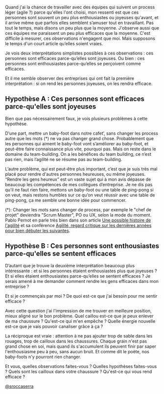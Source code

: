 Quand j'ai la chance de travailler avec des équipes qui suivent un process
léger (agile ?) parce qu'elles l'ont choisi, mon ressenti est que ces personnes
sont souvent un peu plus enthousiastes ou joyeuses qu'avant, et il arrive même
que parfois elles semblent s’amuser tout en travaillant. Pas tout le temps,
mais disons un peu plus que la moyenne.  J'observe aussi que ces équipes me
paraissent un peu plus efficaces que la moyenne. C'est difficile à mesurer, ces
observations n'engagent que moi. Mais supposons le temps d'un court article
qu’elles soient vraies.

Je vois deux interprétations simplistes possibles à ces observations : ces
personnes sont efficaces parce-qu’elles sont joyeuses. Ou bien : ces personnes
sont enthousiastes parce-qu’elles se perçoivent comme efficaces.

Et il me semble observer des entreprises qui ont fait la première
interprétation : si on rend les personnes joyeuses, on les rendra efficace.

## Hypothèse A : Ces personnes sont efficaces parce-qu'elles sont joyeuses

Bien que pas nécessairement faux, je vois plusieurs problèmes à cette
hypothèse.

D’une part, mettre un baby-foot dans notre cafet’, sans changer les process
autre que les mots (\*) ne va pas changer grand chose. Probablement que les
personnes qui aiment le baby-foot vont s’améliorer au baby-foot, et peut-être
faire connaissance plus vite, pourquoi pas. Mais on reste dans le domaine du
team-building. On a les bénéfices du team building, ce n’est pas rien, mais
l’agilité ne se résume pas au team-building.

L’autre problème, qui est peut-être plus important, c’est que je suis très mal
placé pour rendre d'autres personnes heureuses, ou même joyeuses. “Rendre les
gens heureux” est un vaste sujet qui à mon avis dépasse de beaucoup les
compétences de mes collègues d’entreprise. Je ne dis pas qu’il ne faut rien
faire, mettons un baby-foot ou une table de ping-pong si on veut, mais restons
humbles sur ce qu’on veut réussir avec une table de ping-pong, ça me semble une
bonne idée pour commencer.

(\*): Changer les mots sans changer de process, par exemple le "chef de projet"
deviendra "Scrum Master", PO ou UX, selon la mode du moment. Pablo Pernot en
parle très bien dans son article [Une possible histoire de l'agilité][h] et sa
conférence [Agilité, regard critique sur les dernières années pour bien débuter
les suivantes][r].

## Hypothèse B : Ces personnes sont enthousiastes parce-qu'elles se sentent efficaces

D’autant que je trouve la deuxième interprétation beaucoup plus intéressante :
et si les personnes étaient enthousiastes plus que joyeuses ? Et si elles
étaient enthousiastes parce-qu’elles se sentent efficaces ? Je serais amené à
me demander comment rendre les gens efficaces dans mon entreprise ?

Et si je commençais par moi ? De quoi est-ce que j'ai besoin pour me sentir
efficace ?

Avec cette question j'ai l'impression de me trouver en meilleure position,
mieux aligné sur le bon problème. Quel caillou est-ce que je peux enlever de ma
chaussure ? Qu'est-ce qui m'en empêche ? Quelle énergie nouvelle est-ce que je
vais pouvoir canaliser grâce à ça ?

La réciproque est vraie : attention à ne pas ajouter trop de sable dans les
rouages, trop de cailloux dans les chaussures. Chaque grain n'est pas grand
chose en soi, mais quand ils s'accumulent ils peuvent finir par saper
l'enthousiasme peu à peu, sans aucun bruit. Et comme dit le poète, nos
baby-foots n'y pourront rien changer.

Et vous, quelles observations faites-vous ? Quelles hypothèses faites-vous ?
Quels sont les cailloux dans votre chaussure ? Qu'est-ce qui vous rend efficace
?

[@sroccaserra](https://mastodon.social/@sroccaserra)

[r]: https://pablopernot.fr/2021/02/agilite-regard-critique-sur-les-dernieres-annees-pour-bien-debuter-les-suivantes/
[h]: https://pablopernot.fr/2020/11/une-possible-histoire-de-lagilite/
